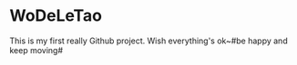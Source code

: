 # WoDeLeTao
This is my first really Github project. Wish everything's ok~#be happy and keep moving#
